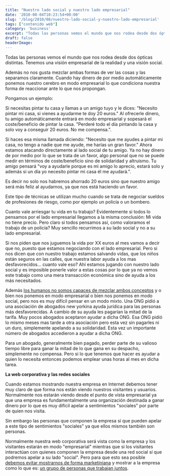 ```yaml
---
title: "Nuestro lado social y nuestro lado empresarial"
date: '2010-08-04T10:23:54+00:00'
slug: '/blog/2010/08/nuestro-lado-social-y-nuestro-lado-empresarial'
tags: ["contenido web"]
category: 'business'
excerpt: "Todas las personas vemos el mundo que nos rodea desde dos ópticas distintas. Tenemos una visión empresarial de la realidad y una visión social. Además no nos gusta mezclar ambas formas de ver las cos..."
draft: false
headerImage:
---
```

Todas las personas vemos el mundo que nos rodea desde dos ópticas distintas. Tenemos una visión empresarial de la realidad y una visión social.

Además no nos gusta mezclar ambas formas de ver las cosas y las separamos claramente. Cuando hay dinero de por medio automáticamente ponemos nuestro cerebro en modo empresarial lo que condiciona nuestra forma de reaccionar ante lo que nos propongan.



Pongamos un ejemplo:



Si necesitas pintar tu casa y llamas a un amigo tuyo y le dices: "Necesito pintar mi casa, si vienes a ayudarme te doy 20 euros." Al ofrecerle dinero, tu amigo automáticamente entrará en modo empresarial y sopesará el coste/beneficio de pintar la casa. "Perderé todo el día pintando la casa y solo voy a conseguir 20 euros. No me compensa.".



Si haces esa misma llamada diciendo: "Necesito que me ayudes a pintar mi casa, no tengo a nadie que me ayude, me harías un gran favor." Ahora estamos atacando directamente al lado social de tu amigo. Ya no hay dinero de por medio por lo que se trata de un favor, algo personal que no se puede medir en términos de coste/beneficio sino de solidaridad y altruismo. Tu amigo pensará "voy a ayudarle porque es mi amigo lo aprecio, estará solo y además si un día yo necesito pintar mi casa él me ayudará.".



Es decir no solo nos habremos ahorrado 20 euros sino que nuestro amigo será más feliz al ayudarnos, ya que nos está haciendo un favor.



Este tipo de técnicas se utilizan mucho cuando se trata de negociar sueldos de profesiones de riesgo, como por ejemplo un policía o un bombero.



Cuanto vale arriesgar tu vida en tu trabajo?  Evidentemente si todos lo pensamos por el lado empresarial llegamos a la misma conclusión: Mi vida no tiene precio.  Pero claro si todos pensamos así, como valoramos el trabajo de un policía?  Muy sencillo recurrimos a su lado social y no a su lado empresarial.



Si nos piden que nos juguemos la vida por XX euros al mes vamos a decir que no, puesto que estamos negociando con el lado empresarial. Pero si nos dicen que con nuestro trabajo estamos salvando vidas, que los niños están seguros en las calles, que nuestra labor ayuda a los mas desfavorecidos... cuanto vale eso?  Ahí estamos jugando con nuestro lado social y es imposible ponerle valor a estas cosas por lo que ya no vemos este trabajo como una mera transacción económica sino de ayuda a los más necesitados.



Además [los humanos no somos capaces de mezclar ambos conceptos](http://www.amazon.com/Predictably-Irrational-Hidden-Forces-Decisions/dp/006135323X) y o bien nos ponemos en modo empresarial o bien nos ponemos en modo social, pero nos es muy difícil pensar en un modo mixto. Una ONG pidió a una asociación de abogados new yorkina ayuda jurídica para las personas más desfavorecidas. A cambio de su ayuda les pagarían la mitad de la tarifa. Muy pocos abogados aceptaron ayudar a dicha ONG.  Esa ONG pidió lo mismo meses mas tarde a otra asociación pero esta vez sin pagarles ni un duro, simplemente apelando a su solidaridad. Esta vez un importante número de abogados accedieron a ayudar a dicha ONG.



Para un abogado, generalmente bien pagado, perder parte de su valioso tiempo libre para ganar la mitad de lo que gana en su despacho, simplemente no compensa. Pero si lo que tenemos que hacer es ayudar a quien lo necesita entonces podemos emplear unas horas al mes en dicha tarea.



**La web corporativa y las redes sociales**



Cuando estamos mostrando nuestra empresa en Internet debemos tener muy claro de que forma nos están viendo nuestros visitantes y usuarios. Normalmente nos estarán viendo desde el punto de vista empresarial ya que una empresa es fundamentalmente una organización destinada a ganar dinero por lo que es muy difícil apelar a sentimientos "sociales" por parte de quien nos visita.



Sin embargo las personas que componen la empresa sí que pueden apelar a este tipo de sentimientos "sociales" ya que ellos mismos también son personas.



Normalmente nuestra web corporativa será vista como la empresa y los visitantes estarán en modo "empresarial" mientras que si los visitantes interactúan con quienes componen la empresa desde una red social sí que podremos apelar a su lado "social". Pero para que esto sea posible [debemos evitar mostrarnos de forma marketiniana](http://static.squarespace.com/static/5303797ae4b0c6ad9e43f072/5303ce80e4b0400995a883d6/5303cf33e4b0400995a88af0/1392758579464/tu-empresa-no-necesita-un-community-manager?format=original) y mostrar a la empresa como lo que es: [un grupo de personas que trabajan juntos](http://static.squarespace.com/static/5303797ae4b0c6ad9e43f072/5303ce80e4b0400995a883d6/5303cf36e4b0400995a88b13/1392758582269/la-correcta-presencia-de-las-empresas-en-las?format=original).
